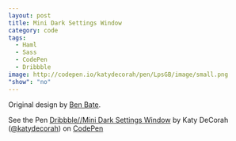 ```yaml
---
layout: post
title: Mini Dark Settings Window
category: code
tags: 
  - Haml
  - Sass
  - CodePen
  - Dribbble
image: http://codepen.io/katydecorah/pen/LpsGB/image/small.png
"show": "no"
---
```


Original design by [Ben Bate](http://dribbble.com/shots/779059).

<p data-height="400" data-theme-id="97" data-slug-hash="LpsGB" data-user="katydecorah" data-default-tab="result" class='codepen'>See the Pen <a href='http://codepen.io/katydecorah/pen/LpsGB'>Dribbble//Mini Dark Settings Window</a> by Katy DeCorah (<a href='http://codepen.io/katydecorah'>@katydecorah</a>) on <a href='http://codepen.io'>CodePen</a></p>